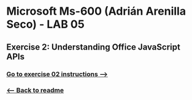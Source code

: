 # Microsoft Ms-600 (Adrián Arenilla Seco) - LAB 05


## Exercise 2: Understanding Office JavaScript APIs
### [Go to exercise 02 instructions -->](03-Exercise-2-Understanding-Office-JavaScript-APIs.md)


### [<-- Back to readme](../../../../)
